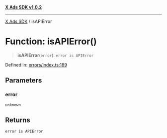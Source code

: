 [**X Ads SDK v1.0.2**](../README.md)

***

[X Ads SDK](../globals.md) / isAPIError

# Function: isAPIError()

> **isAPIError**(`error`): `error is APIError`

Defined in: [errors/index.ts:189](https://github.com/kage1020/x-ads-sdk/blob/main/src/errors/index.ts#L189)

## Parameters

### error

`unknown`

## Returns

`error is APIError`
